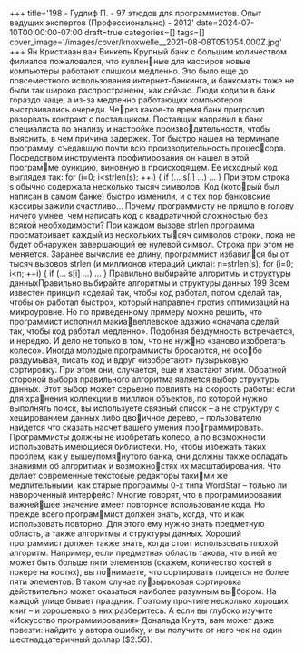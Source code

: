 +++
title='198 - Гудлиф П. - 97 этюдов для программистов. Опыт ведущих экспертов (Профессионально) - 2012'
date=2024-07-10T00:00:00-07:00
draft=true
categories=[]
tags=[]
cover_image='/images/cover/knoxwelle__2021-08-08T051054.000Z.jpg'
+++
Ян Кристиаан ван Винкель
Крупный банк с большим количеством филиалов пожаловался, что купленные для кассиров новые компьютеры работают слишком медленно. Это было
еще до повсеместного использования интернет-банкинга, и банкоматы тоже
не были так широко распространены, как сейчас. Люди ходили в банк гораздо
чаще, а из-за медленно работающих компьютеров выстраивались очереди. Через какое-то время банк пригрозил разорвать контракт с поставщиком.
Поставщик направил в банк специалиста по анализу и настройке производительности, чтобы выяснить, в чем причина задержек. Тот быстро нашел
на терминале программу, съедавшую почти всю производительность процессора. Посредством инструмента профилирования он нашел в этой программе функцию, виновную в происходящем. Ее исходный код выглядел так:
for (i=0; i<strlen(s); ++i) {
 if (... s[i] ...) ...
}
При этом строка s обычно содержала несколько тысяч символов. Код (который был написан в самом банке) быстро изменили, и с тех пор банковские
кассиры зажили счастливо...
По­че­му про­грам­ми­сту не при­шло в го­ло­ву ничего умнее, чем написать код 
с квадратичной сложностью без всякой необходимости? 
При каждом вызове strlen программа просматривает каждый из нескольких тысяч символов строки, пока не будет обнаружен завершающий ее нулевой символ. 
Строка при этом не меняется. Заранее вычислив ее длину, программист избавился бы от тысяч вызовов strlen (и миллионов итераций цикла):
n=strlen(s);
for (i=0; i<n; ++i) {
 if (... s[i] ...) ...
}
Правильно выбирайте алгоритмы 
и структуры данныхПравильно выбирайте алгоритмы и структуры данных 199
Всем известен принцип «сделай так, чтобы код работал, потом сделай так, чтобы 
он работал быстро», который направлен против оптимизаций на микроуровне. 
Но по приведенному примеру можно решить, что программист исполнил макиавеллевское адажио «сначала сделай так, чтобы код работал медленно».
Подобная бездумность встречается, и нередко. И дело не только в том, что не нужно «заново изобретать колесо». Иногда молодые программисты бросаются, не особо раздумывая, писать код и вдруг «изобретают» пузырьковую сортировку. При 
этом они, случается, еще и хвастают этим.
Обратной стороной выбора правильного алгоритма является выбор структуры 
данных. Этот выбор может серьезно повлиять на скорость работы: если для хранения коллекции в миллион объектов, по которой нужно выполнять поиск, вы 
используете связный список – а не структуру с хешированием данных либо двоичное дерево, – пользователю найдется что сказать насчет вашего умения программировать.
Программисты должны не изобретать колесо, а по возможности использовать 
имеющиеся библиотеки. Но, чтобы избежать таких проблем, как у вышеупомянутого банка, они должны также обладать знаниями об алгоритмах и возможностях их масштабирования. Что делает современные текстовые редакторы такими же медлительными, как старые программы 0-х типа WordStar – только 
ли навороченный интерфейс? Многие говорят, что в программировании важнейшее значение имеет повторное использование кода. Но прежде всего программист должен знать, когда, что и как использовать повторно. Для этого ему нужно 
знать предметную область, а также алгоритмы и структуры данных.
Хороший программист должен также знать, когда стоит использовать плохой 
алгоритм. Например, если предметная область такова, что в ней не может быть 
больше пяти элементов (скажем, количество костей в покере на костях), вы понимаете, что сортировать придется не более пяти элементов. В таком случае пузырьковая сортировка действительно может оказаться наиболее разумным выбором. На каждой улице бывает праздник.
Поэтому прочтите несколько хороших книг – и хорошенько в них разберитесь. 
А если вы глубоко изучите «Искусство программирования» Дональда Кнута, 
вам может даже повезти: найдите у автора ошибку, и вы получите от него чек на 
один шестнадцатеричный доллар ($2.56).